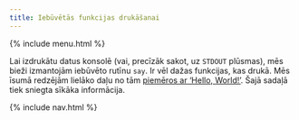 ```yaml
---
title: Iebūvētās funkcijas drukāšanai
---
```


{% include menu.html %}

Lai izdrukātu datus konsolē (vai, precīzāk sakot, uz `STDOUT` plūsmas), mēs bieži izmantojām iebūvēto rutīnu `say`. Ir vēl dažas funkcijas, kas drukā. Mēs īsumā redzējām lielāko daļu no tām [piemēros ar ‘Hello, World!’](/lv/essentials/hello-world). Šajā sadaļā tiek sniegta sīkāka informācija.

{% include nav.html %}